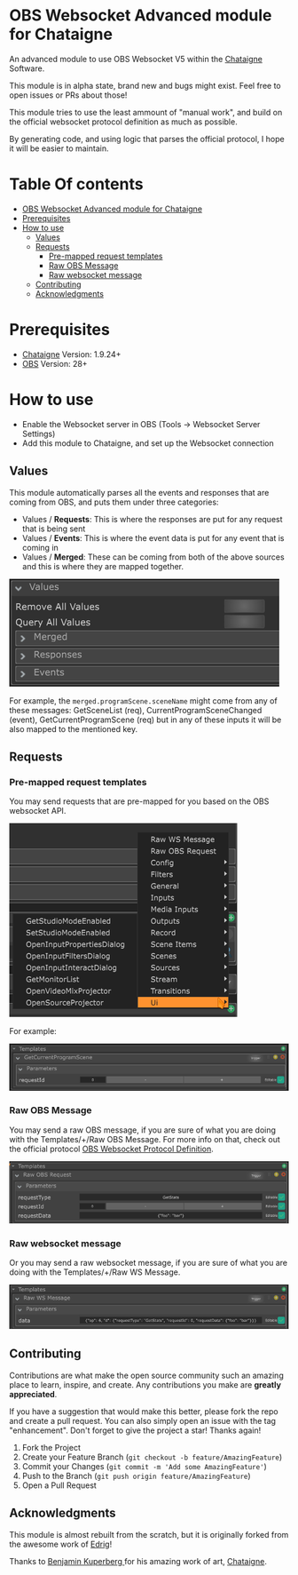 # OBS Websocket Advanced module for Chataigne
An advanced module to use OBS Websocket V5 within the [Chataigne](http://benjamin.kuperberg.fr/chataigne/en) Software.

This module is in alpha state, brand new and bugs might exist.
Feel free to open issues or PRs about those!

This module tries to use the least ammount of "manual work", and build on the official websocket protocol definition as much as possible.

By generating code, and using logic that parses the official protocol, I hope it will be easier to maintain.

<h1>Table Of contents</h1>

<!-- TOC -->
* [OBS Websocket Advanced module for Chataigne](#obs-websocket-advanced-module-for-chataigne)
* [Prerequisites](#prerequisites)
* [How to use](#how-to-use)
  * [Values](#values)
  * [Requests](#requests)
    * [Pre-mapped request templates](#pre-mapped-request-templates)
    * [Raw OBS Message](#raw-obs-message)
    * [Raw websocket message](#raw-websocket-message)
  * [Contributing](#contributing)
  * [Acknowledgments](#acknowledgments)
<!-- TOC -->

# Prerequisites
 * [Chataigne](https://benjamin.kuperberg.fr/chataigne/en) Version: 1.9.24+
 * [OBS](https://obsproject.com) Version: 28+


# How to use
 * Enable the Websocket server in OBS (Tools -> Websocket Server Settings) 
 * Add this module to Chataigne, and set up the Websocket connection

## Values
This module automatically parses all the events and responses that are coming from OBS, and
puts them under three categories:

 * Values / **Requests**: This is where the responses are put for any request that is being sent
 * Values / **Events**: This is where the event data is put for any event that is coming in
 * Values / **Merged**: These can be coming from both of the above sources and this is where they are mapped together.

![](docs/values.png)

For example, the `merged.programScene.sceneName` might come from any of these messages: GetSceneList (req), CurrentProgramSceneChanged (event), GetCurrentProgramScene (req) 
but in any of these inputs it will be also mapped to the mentioned key.

## Requests

### Pre-mapped request templates
You may send requests that are pre-mapped for you based on the OBS websocket API.

![templates.png](docs/templates.png)

For example:

![template.png](docs/template.png)


### Raw OBS Message
You may send a raw OBS message, if you are sure of what you are doing with the Templates/+/Raw OBS Message.
For more info on that, check out the official protocol [OBS Websocket Protocol Definition](https://github.com/obsproject/obs-websocket/blob/master/docs/generated/protocol.md#requests).

![rawobs.png](docs/rawobs.png)


### Raw websocket message
Or you may send a raw websocket message, if you are sure of what you are doing with the Templates/+/Raw WS Message.

![rawws.png](docs/rawws.png)

## Contributing
Contributions are what make the open source community such an amazing place to learn, inspire, and create. Any contributions you make are **greatly appreciated**.

If you have a suggestion that would make this better, please fork the repo and create a pull request. You can also simply open an issue with the tag "enhancement".
Don't forget to give the project a star! Thanks again!

1. Fork the Project
2. Create your Feature Branch (`git checkout -b feature/AmazingFeature`)
3. Commit your Changes (`git commit -m 'Add some AmazingFeature'`)
4. Push to the Branch (`git push origin feature/AmazingFeature`)
5. Open a Pull Request

## Acknowledgments
This module is almost rebuilt from the scratch, but it is originally forked from the awesome work of [Edrig](https://github.com/Edrig/OBS-Websocket-Chataigne-Module)!

Thanks to [Benjamin Kuperberg ](https://benjamin.kuperberg.fr/) for his amazing work of art, [Chataigne](http://benjamin.kuperberg.fr/chataigne/en).
